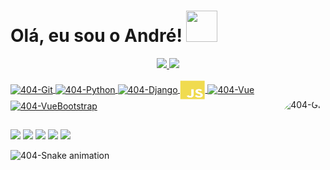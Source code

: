 # Olá, eu sou o André! <img src="https://media.giphy.com/media/huJXnKtC5Ly1VWfpIQ/giphy.gif" height="50px" width="50px"> 


<div align="center">
  <a href="https://github.com/joseandrepereira">
  <img height="170em" src="https://github-readme-stats.vercel.app/api?username=joseandrepereira&show_icons=true&theme=vue-dark&include_all_commits=true&count_private=true"/>
  <img height="170em" src="https://github-readme-stats.vercel.app/api/top-langs/?username=joseandrepereira&layout=compact&langs_count=7&theme=vue-dark"/>
</div>

<div style="display: inline_block"><br>
  <img align="center" alt="404-Git" height="30" width="40" src="https://cdn.jsdelivr.net/gh/devicons/devicon/icons/git/git-original.svg" />
  <img align="center" alt="404-Python" height="40" width="50" src="https://cdn.jsdelivr.net/gh/devicons/devicon/icons/python/python-original.svg"/>
  <img align="center" alt="404-Django" height="35" width="45" src="https://cdn.jsdelivr.net/gh/devicons/devicon/icons/django/django-plain.svg">
  <img align="center" alt="404-Js" height="30" width="40" src="https://raw.githubusercontent.com/devicons/devicon/master/icons/javascript/javascript-plain.svg">
  <img align="center" alt="404-Vue" height="30" width="40" src="https://cdn.jsdelivr.net/gh/devicons/devicon/icons/vuejs/vuejs-original.svg" />
  <img align="center" alt="404-VueBootstrap" height="30" width="30" src="https://bootstrap-vue.org/_nuxt/icons/icon_144x144.67aef2.png" />
  
  
  <img align="right" alt="404-GIF" height="180" style="border-radius:50px;" src="https://thumbs.gfycat.com/AngelicConcreteHypsilophodon.webp"> 
</div>
  
  ##
  
  <div> 
    <a href="https://www.linkedin.com/in/jose-andre-psn" target="_blank"><img src="https://img.shields.io/badge/-LinkedIn-%230077B5?style=for-the-badge&logo=linkedin&logoColor=white" target="_blank"></a> 
    <a href = "mailto:jose.andre.psn@gmail.com" target="_blank"><img src="https://img.shields.io/badge/Gmail-D14836?style=for-the-badge&logo=gmail&logoColor=white" target="_blank"></a>
    <a href="https://wa.me/+5584987614805" target="_blank"><img src="https://img.shields.io/badge/WhatsApp-25D366?style=for-the-badge&logo=whatsapp&logoColor=white" target="_blank"></a>
    <a href="https://t.me/joseandre" target="_blank"><img src="https://img.shields.io/badge/Telegram-2CA5E0?style=for-the-badge&logo=telegram&logoColor=white" target="_blank"></a> 
    <a href="https://www.instagram.com/andre.pereira.j/?theme=dark" target="_blank"><img src="https://img.shields.io/badge/-Instagram-%23E4405F?style=for-the-badge&logo=instagram&logoColor=white" target="_blank"></a>   
    
    
 
  ![404-Snake animation](https://github.com/joseandrepereira/joseandrepereira/blob/output/github-contribution-grid-snake.svg)
 
</div>
